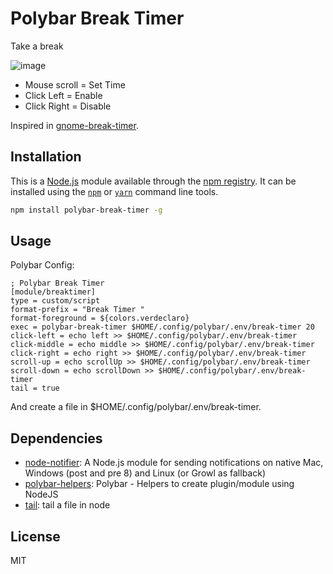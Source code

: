 # Polybar Break Timer

Take a break

![image](https://user-images.githubusercontent.com/5731176/47377346-6110db80-d6cb-11e8-8bb6-ec80b61753fb.png)

- Mouse scroll = Set Time
- Click Left = Enable
- Click Right = Disable

Inspired in [gnome-break-timer](https://github.com/GNOME/gnome-break-timer).

## Installation

This is a [Node.js](https://nodejs.org/) module available through the
[npm registry](https://www.npmjs.com/). It can be installed using the
[`npm`](https://docs.npmjs.com/getting-started/installing-npm-packages-locally)
or
[`yarn`](https://yarnpkg.com/en/)
command line tools.

```sh
npm install polybar-break-timer -g
```

## Usage

Polybar Config:
```
; Polybar Break Timer
[module/breaktimer]
type = custom/script
format-prefix = "Break Timer "
format-foreground = ${colors.verdeclaro}
exec = polybar-break-timer $HOME/.config/polybar/.env/break-timer 20
click-left = echo left >> $HOME/.config/polybar/.env/break-timer
click-middle = echo middle >> $HOME/.config/polybar/.env/break-timer
click-right = echo right >> $HOME/.config/polybar/.env/break-timer
scroll-up = echo scrollUp >> $HOME/.config/polybar/.env/break-timer
scroll-down = echo scrollDown >> $HOME/.config/polybar/.env/break-timer
tail = true
```

And create a file in $HOME/.config/polybar/.env/break-timer.

## Dependencies

- [node-notifier](https://ghub.io/node-notifier): A Node.js module for sending notifications on native Mac, Windows (post and pre 8) and Linux (or Growl as fallback)
- [polybar-helpers](https://ghub.io/polybar-helpers): Polybar - Helpers to create plugin/module using NodeJS
- [tail](https://ghub.io/tail): tail a file in node

## License

MIT
